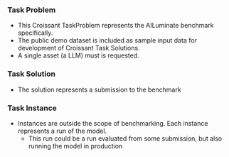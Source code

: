 ### Task Problem
- This Croissant TaskProblem represents the AILuminate benchmark specifically.
- The public demo dataset is included as sample input data for development of Croissant Task Solutions.
- A single asset (a LLM) must is requested.
  
### Task Solution
- The solution represents a submission to the benchmark

### Task Instance
- Instances are outside the scope of benchmarking. Each instance represents a run of the model.
  - This run could be a run evaluated from some submission, but also running the model in production